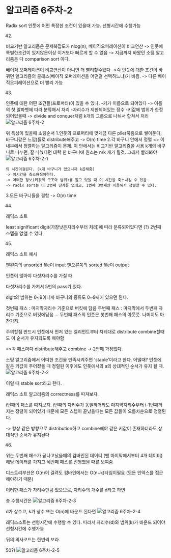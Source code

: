 # 알고리즘 6주차-2

Radix sort
인풋에 어떤 특정한 조건이 있을때 가능.
선형시간에 수행가능

42)
비교기반 알고리즘은 문제복잡도가 nlog(n), 베이직오퍼레이션이 비교연산
-> 인풋에 특별한조건이 있지않은이상 이거보다 빠르게 할 수 없음
-> 지금까지 바왔던 소팅 알고리즘은 다 comparison sort 이다.

베이직 오퍼레이션이 비교연산이 아니면 더 빨리할수있다
->즉 인풋에 대한 조건이 바뀌면 알고리즘의 클래스(베이직 오퍼레이션을 어떤걸 선택하느냐)가
	바뀜. -> 다른 베이직오퍼레이션으로 더 빨리 가능
 
43)
인풋에 대한 어떤 조건들(프로퍼티)이 있을 수 있나.
-키가 이름으로 되어있다 -> 이름의 첫 알파벳에 따라 분류해서 처리
-자리수가 제한되어있는 정수
-키값에 범위가 한정되어있을때 -> divide and conquer처럼 k개의 그룹으로 나눠서 합쳐서  처리
![알고리즘 6주차-2](images/알고리즘%206주차-2.png)

	
위 특성이 있을때 소팅순서
1.인풋의 프로퍼티에 맞게끔 다른 pile(묶음으로 쌓아둔다, 바구니같은 느낌)들로 distribute해주고
	-> O(n) time
2.각 바구니 안에서 정렬
	=> 이 내부에서 정렬하는 알고리즘이 문제.
	이 안에서는 비교기반 알고리즘을 사용
	k개의 바구니로 나누면, 잘 나눴다면 대략 한 바구니에 원소는 n/k 개가 될것.
	그래서 빨라봐야
![알고리즘 6주차-2-1](images/알고리즘%206주차-2-1.png)

	의 시간이걸린다. (k개 바구니가 있으니까 k곱해줌)
	-> 이시간을 축소해줘야한다.
	-> 어떠한 정보(키값의 구조와 범위)를 알고 있을 때 이 시간을 축소시킬 수 있음.
	-> radix sort는 이 2번째 단계를 없애고, 1번째 3번째만 이용해서 정렬할 수 있다.

3.모든 바구니들을 결합
	-> O(n) time

44)
래딕스 소트

least significant digit(가장낮은자리수부터 처리)에 따라 분류되어있다면 (?)
2번째 스텝을 없앨 수 있다

45)
래딕스 소트 예시

맨왼쪽의 unsorted file이 input
맨오른쪽의 sorted file이 output

인풋이 많아야 다섯자리수를 가질 때.

다섯자리수를 가져서 5번의 pass가 있다.

digit의 범위는 0~9이니까 바구니의 종류도 0~9까지 있으면 된다.

첫번째 패스 : 마지막자리수 기준으로 버킷에 담음
두번째 패스 : 마지막에서 두번째 자리수 기준으로 버킷에담음
…
두번째 패스의 인풋은 첫번째 패스의 아웃풋. 나머지도 마찬가지.

주의할점
반드시 인풋에서 먼저 있는 엘리먼트부터 차례대로 distribute
combine할때도 이 순서가 유지되도록 해야함

=>각 패스마다 distribute해주고 combine -> 2번째 과정없다.

소팅 알고리즘에서 어떠한 조건을 만족시켜주면 ‘stable’이라고 한다.
어떨때?
인풋에 같은 키값이 주어졌을 때
정렬된 이후에도 인풋에서의 a의 상대적인 순서가 유지 될 때.
![알고리즘 6주차-2-2](images/알고리즘%206주차-2-2.png)

이럴 때 stable sort라고 한다.

래딕스 소트 알고리즘의 correctness를 따져보자.

i번째의 패스를 따져보자.
i번째의 자리수가 동일하더라도 
마지막자리수부터 i-1번째까지는 정렬이 되어있기 때문에
모든 스텝이 끝났을때는 모든 값들이 오름차순으로 정렬된다.

-> 항상 같은 방향으로 distribution하고 combine해야
같은 키값이 존재하더라도 상대적인 순서가 유지된다

46)
위는 두번째 패스가 끝나고났을때의 컴바인된 데이터 (맨 마지막에서부터 4개 데이터)
해당 데이터를 가지고 세번째 패스를 진행했을 때를 보여줌

디스트리부션은 O(n)이 걸려도
컴바인에서는 O(n+k)타임이필요 (모든 인덱스를 접근해야하기 때문)

이러한 패스가 자리수만큼 있으므로, 자리수의 개수를 d라고 하면

총 수행시간은
![알고리즘 6주차-2-3](images/알고리즘%206주차-2-3.png)

d가 상수고,
k가 상수 또는 O(n)에 바운드 된다면
![알고리즘 6주차-2-4](images/알고리즘%206주차-2-4.png)

래딕스소트는 선형시간에 수행할 수 있다.
따라서 자리수(d)와 범위(k)가 바운드 되어야 선형시간에 수행가능

뒤의 의사코드는 한번씩 보라.

50?)
![알고리즘 6주차-2-5](images/알고리즘%206주차-2-5.png)

